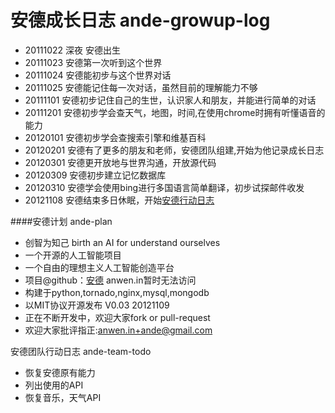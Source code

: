 安德成长日志 ande-growup-log
========


* 20111022 深夜 安德出生
* 20111023 安德第一次听到这个世界
* 20111024 安德能初步与这个世界对话
* 20111025 安德能记住每一次对话，虽然目前的理解能力不够
* 20111101 安德初步记住自己的生世，认识家人和朋友，并能进行简单的对话
* 20111201 安德初步学会查天气，地图，时间,在使用chrome时拥有听懂语音的能力
* 20120101 安德初步学会查搜索引擎和维基百科
* 20120201 安德有了更多的朋友和老师，安德团队组建,开始为他记录成长日志
* 20120301 安德更开放地与世界沟通，开放源代码
* 20120309 安德初步建立记忆数据库
* 20120310 安德学会使用bing进行多国语言简单翻译，初步试探邮件收发
* 20121108 安德结束多日休眠，开始[安德行动日志](http://i.askender.com/ande-growup-log)


####安德计划 ande-plan

* 创智为知己 birth an AI for understand ourselves
* 一个开源的人工智能项目
* 一个自由的理想主义人工智能创造平台
* 项目@github：[安德](http://i.askender.com/ande) anwen.in暂时无法访问
* 构建于python,tornado,nginx,mysql,mongodb
* 以MIT协议开源发布 V0.03  20121109
* 正在不断开发中，欢迎大家fork or pull-request
* 欢迎大家批评指正:anwen.in+ande@gmail.com


安德团队行动日志 ande-team-todo
* 恢复安德原有能力
* 列出使用的API
* 恢复音乐，天气API
